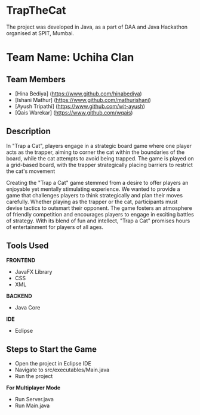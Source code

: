# TrapTheCat
The project was developed in Java, as a part of DAA and Java Hackathon organised at SPIT, Mumbai.

# Team Name: Uchiha Clan

## Team Members
- [Hina Bediya] (https://www.github.com/hinabediya)
- [Ishani Mathur] (https://www.github.com/mathurishani)
- [Ayush Tripathi] (https://www.github.com/wit-ayush)
- [Qais Warekar] (https://www.github.com/wqais)


## Description
In "Trap a Cat", players engage in a strategic board game where one player acts as the trapper, aiming to corner the cat within the boundaries of the board, while the cat attempts to avoid being trapped. The game is played on a grid-based board, with the trapper strategically placing barriers to restrict the cat's movement

Creating the "Trap a Cat" game stemmed from a desire to offer players an enjoyable yet mentally stimulating experience. We wanted to provide a game that challenges players to think strategically and plan their moves carefully. Whether playing as the trapper or the cat, participants must devise tactics to outsmart their opponent. The game fosters an atmosphere of friendly competition and encourages players to engage in exciting battles of strategy. With its blend of fun and intellect, "Trap a Cat" promises hours of entertainment for players of all ages.

## Tools Used

**FRONTEND**

- JavaFX Library
- CSS
- XML
  
**BACKEND**

- Java Core

**IDE**

- Eclipse

## Steps to Start the Game

- Open the project in Eclipse IDE
- Navigate to src/executables/Main.java
- Run the project

**For Multiplayer Mode**
- Run Server.java
- Run Main.java
